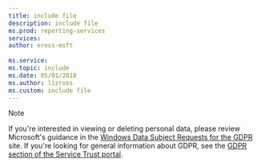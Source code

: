 ```yaml
---
title: include file
description: include file
ms.prod: reporting-services
services: 
author: eross-msft
 
ms.service: 
ms.topic: include
ms.date: 05/01/2018
ms.author: lizross
ms.custom: include file
---
```


>[!Note]
>If you're interested in viewing or deleting personal data, please review Microsoft's guidance in the [Windows Data Subject Requests for the GDPR](https://docs.microsoft.com/microsoft-365/compliance/gdpr-dsr-windows) site. If you're looking for general information about GDPR, see the [GDPR section of the Service Trust portal](https://servicetrust.microsoft.com/ViewPage/GDPRGetStarted).
